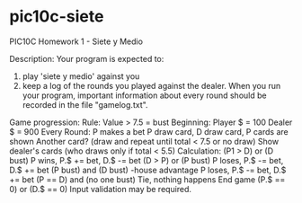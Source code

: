 # pic10c-siete
PIC10C Homework 1 - Siete y Medio

Description:
Your program is expected to:
  1) play 'siete y medio' against you
  2) keep a log of the rounds you played against the dealer.
When you run your program, important information about every round should be recorded in the file "gamelog.txt".

Game progression:
   	Rule: Value > 7.5 = bust
	Beginning:
		Player $ = 100
		Dealer $ = 900
	Every Round:
		P makes a bet
		P draw card, D draw card, P cards are shown
		Another card? (draw and repeat until total < 7.5 or no draw)
		Show dealer's cards (who draws only if total < 5.5)
	Calculation:
		(P1 > D) or (D bust)
			P wins, P.$ += bet, D.$ -= bet
		(D > P) or (P bust)
			P loses, P.$ -= bet, D.$ += bet
		(P bust) and (D bust) -house advantage
			P loses, P.$ -= bet, D.$ += bet
		(P == D) and (no one bust)
			Tie, nothing happens
	End game
		(P.$ == 0) or (D.$ == 0)
		Input validation may be required.